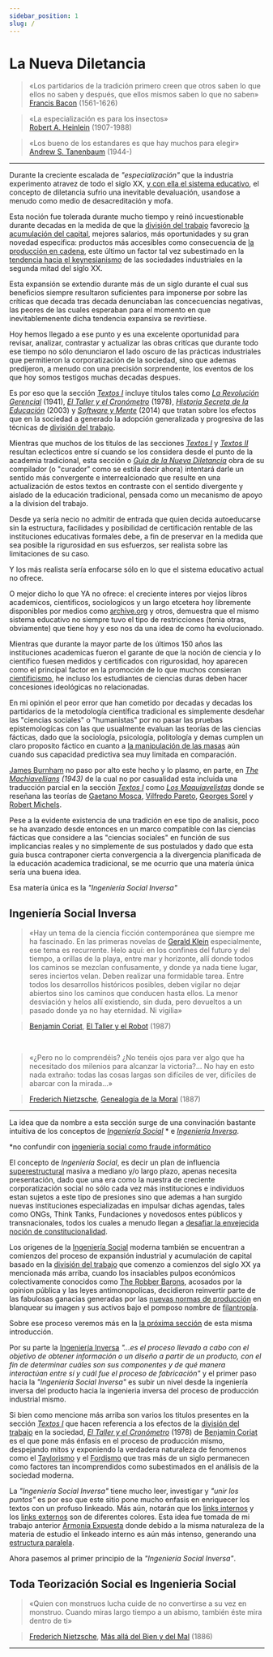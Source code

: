 ```yaml
---
sidebar_position: 1
slug: /
---
```


#  La Nueva Diletancia

>«Los partidarios de la tradición primero creen que otros saben lo que ellos no saben y después, que ellos mismos saben lo que no saben»<br />
>[Francis Bacon](https://es.wikipedia.org/wiki/Francis_Bacon) (1561-1626)

>«La especialización es para los insectos»<br />
>[Robert A. Heinlein](https://es.wikipedia.org/wiki/Robert_A._Heinlein) (1907-1988)

>«Los bueno de los estandares es que hay muchos para elegir»<br />
>[Andrew S. Tanenbaum](https://es.wikipedia.org/wiki/Andrew_S._Tanenbaum) (1944-)

<hr />


Durante la creciente escalada de *"especialización"* que la industria experimento atravez de todo el siglo XX, <span class="lnk">[y con ella el sistema educativo](/textosI/category/historia-secreta-de-la-educación-2003-jt-gatto)</span>, el concepto de diletancia sufrio una inevitable devaluación, usandose a menudo como medio de desacreditación y mofa.


Esta noción fue tolerada durante mucho tiempo y reinó incuestionable durante decadas en la medida de que la [división del trabajo](https://es.wikipedia.org/wiki/Divisi%C3%B3n_del_trabajo) favorecio <span class="lnk">[la acumulación del capital](/textosI/t&c/t&c2#el-oficio-como-obstaculo-a-la-acumulación-del-capital)</span>, mejores salarios, más oportunidades y su gran novedad especifica: productos más accesibles como consecuencia de <span class="lnk">[la producción en cadena](/textosI/t&c/t&c4)</span>, este último un factor tal vez subestimado en la <span class="lnk">[tendencia hacia el keynesianismo](/textosI/t&c/t&c6#keynes-el-new-deal-y-el-estado-plan-la-respuesta-capitalista-a-la-crisis)</span> de las sociedades industriales en la segunda mitad del siglo XX.  



Esta expansión se extendio durante más de un siglo durante el cual sus beneficios siempre resultaron suficientes para imponerse por sobre las críticas que decada tras decada denunciaban las concecuencias negativas, las peores de las cuales esperaban para el momento en que inevitablemenente dicha tendencia expansiva se revirtiese.



Hoy hemos llegado a ese punto y es una excelente oportunidad para revisar, analizar, contrastar y actualizar las obras critícas que durante todo ese tiempo no sólo denunciaron el lado oscuro de las prácticas industriales que permitieron la corporatización de la sociedad, sino que ademas predijeron, a menudo con una precisión sorprendente, los eventos de los que hoy somos testigos muchas decadas despues. 



Es por eso que la sección *<a href="/textosI" class="lnk">Textos I</a>* incluye titulos tales como <em><a href="/textosI/category/la-revolución-gerencial-1941--james-burnham" class="lnk">La Revolución Gerencial</a></em> (1941), <em><a href="/textosI/category/el-taller-y-el-cronometro-1978-benjamin-coriat" class="lnk">El Taller y el Cronómetro</a></em> (1978), <em><a href="/textosI/category/historia-secreta-de-la-educación-2003-jt-gatto" class="lnk">Historia Secreta de la Educación</a></em> (2003) y <em><a href="/textosI/category/software-y-mente-2014--andrei-sorin" class="lnk">Software y Mente</a></em> (2014) que tratan sobre los efectos que en la sociedad a generado la adopción generalizada y progresiva de las técnicas de [división del trabajo](https://es.wikipedia.org/wiki/Divisi%C3%B3n_del_trabajo).



Mientras que muchos de los titulos de las secciones *<a href="/textosI" class="lnk">Textos I</a>* y *<a href="/textosII/guerra" class="lnk">Textos II</a>* resultan eclecticos entre sí cuando se los considera desde el punto de la academia tradicional, esta sección o *<a href="/#" class="lnk">Guia de la Nueva Diletancia</a>* obra de su compilador (o "curador" como se estila decir ahora) intentará darle un sentido más convergente e interrealcionado que resulte en una actualización de estos textos en contraste con el sentido divergente y aislado de la educación tradicional, pensada como un mecanismo de apoyo a la division del trabajo.


Desde ya sería necio no admitir de entrada que quien decida autoeducarse sin la estructura, facilidades y posibilidad de certificación rentable de las instituciones educativas formales debe, a fin de preservar en la medida que sea posible la rigurosidad en sus esfuerzos, ser realista sobre las limitaciones de su caso.


Y los más realista sería enfocarse sólo en lo que el sistema educativo actual no ofrece. 


O mejor dicho lo que YA no ofrece: el creciente interes por viejos libros academicos, cientificos, sociologicos y un largo etcetera hoy libremente disponibles por medios como [archive.org](https://archive.org) y otros, demuestra que el mismo sistema educativo no siempre tuvo el tipo de restricciones (tenia otras, obviamente) que tiene hoy y eso nos da una idea de como ha evolucionado.


Mientras que durante la mayor parte de los últimos 150 años las instituciones academicas fueron el garante de que la noción de ciencia y lo científico fuesen medidos y certificados con rigurosidad, hoy aparecen como el principal factor en la promoción de lo que muchos consieran [cientificismo](https://es.wikipedia.org/wiki/Cientificismo), he incluso los estudiantes de ciencias duras deben hacer concesiones ideológicas no relacionadas.


En mi opinión el peor error que han cometido por decadas y decadas los partidarios de la metodología científica tradicional es simplemente desdeñar las "ciencias sociales" o "humanistas" por no pasar las pruebas epistemologícas con las que usualmente evaluan las teorías de las ciencias fácticas, dado que la sociología, psicología, politología y demas cumplen un claro proposito fáctico en cuanto a <span class="lnk">[la manipulación de las masas](/textosII/Masas#sugestibilidad-y-credulidad-de-las-masas)</span> aún cuando sus capacidad predictiva sea muy limitada en comparación.

<a href="https://es.wikipedia.org/wiki/James_Burnham" target="_blank" rel="noopener noreferrer">James Burnham</a> no paso por alto este hecho y lo plasmo, en parte, en *<a href="https://archive.org/details/in.ernet.dli.2015.247666" target="_blank" rel="noopener noreferrer">The Machiavellians</a> (1943)* de la cual no por casualidad esta incluida una traducción parcial en la sección *<a href="/textosI" class="lnk">Textos I</a>* como *<span class="lnk">[Los Maquiavelistas](/textosI/category/los-maquiavelistas-1943--james-burnham)</span>* donde se reseñana las teorías de <a href="https://es.wikipedia.org/wiki/Gaetano_Mosca" target="_blank" rel="noopener noreferrer">Gaetano Mosca</a>, <a href="https://es.wikipedia.org/wiki/Vilfredo_Pareto" target="_blank" rel="noopener noreferrer">Vilfredo Pareto</a>, <a href="https://es.wikipedia.org/wiki/Georges_Sorel" target="_blank" rel="noopener noreferrer">Georges Sorel</a> y <a href="https://es.wikipedia.org/wiki/Robert_Michels" target="_blank" rel="noopener noreferrer">Robert Michels</a>.


Pese a la evidente existencia de una tradición en ese tipo de analisis, poco se ha avanzado desde entonces en un marco compatible con las ciencias fácticas que considere a las "ciencias sociales" en función de sus implicancias reales y no simplemente de sus postulados y dado que esta guía busca contraponer cierta convergencia a la divergencia planificada de la educación academica tradicional, se me ocurrio que una matería única sería una buena idea.


Esa matería única es la *"Ingeniería Social Inversa"* 


 ## Ingeniería Social Inversa

>«Hay un tema de la ciencia ficción contemporánea que siempre me ha fascinado. En las primeras novelas de [Gerald Klein](https://en.wikipedia.org/wiki/G%C3%A9rard_Klein) especialmente, ese tema es recurrente.
Helo aquí: en los confines del futuro y del tiempo, a orillas de la playa, entre
mar y horizonte, allí donde todos los caminos se mezclan confusamente, y
donde ya nada tiene lugar, seres inciertos velan. Deben realizar una formidable
tarea. Entre todos los desarrollos históricos posibles, deben vigilar no dejar abiertos sino los caminos que conducen hasta ellos. La menor desviación y helos allí
existiendo, sin duda, pero devueltos a un pasado donde ya no hay eternidad. Ni
vigilia»



>[Benjamin Coriat](https://www.sigloxxieditores.com/autor/benjamin-coriat/), [El Taller y el Robot](/) (1987)

<br />



>«¿Pero no lo comprendéis? ¿No tenéis ojos para ver
algo que ha necesitado dos milenios para alcanzar la victoria?... No hay en esto nada extraño: todas las cosas
largas son difíciles de ver, difíciles de abarcar con la
mirada...»

><a href="https://es.wikipedia.org/wiki/Friedrich_Nietzsche" target="_blank" rel="noopener noreferrer">Frederich Nietzsche</a>, [Genealogía de la Moral](https://archive.org/details/la-genealogia-de-la-moral-by-friedrich-nietzsche) (1887)

<hr />


La idea que da nombre a esta sección surge de una convinación bastante intuitiva de los conceptos de *[Ingeniería Social](https://es.wikipedia.org/wiki/Ingenier%C3%ADa_social_(ciencia_pol%C3%ADtica))* * e *[Ingeniería Inversa](https://es.wikipedia.org/wiki/Ingenier%C3%ADa_inversa)*.

<div class="md_footnote_size">
*no confundir con <a href="https://es.wikipedia.org/wiki/Ingenier%C3%ADa_social_(seguridad_inform%C3%A1tica)" target="_blank">ingeniería social como fraude informático</a>
</div>

El concepto de *Ingeniería Social*, es decir un plan de influencia [superestructural](https://es.wikipedia.org/wiki/Infraestructura_y_superestructura) masiva a mediano y/o largo plazo, apenas necesita presentación, dado que una era como la nuestra de creciente corporatización social no sólo cada vez más instituciones e individuos estan sujetos a este tipo de presiones sino que ademas a han surgido nuevas instituciones especializadas en impulsar dichas agendas, tales como ONGs, Think Tanks, Fundaciones y novedosos entes públicos y transnacionales, todos los cuales a menudo llegan a <span class="lnk">[desafiar la envejecida noción de constitucionalidad](/textosII/paralela#2-los-valores-constitucionales-violados-por-normas-inferiores)</span>.



Los origenes de la [Ingeniería Social](https://es.wikipedia.org/wiki/Ingenier%C3%ADa_social_(ciencia_pol%C3%ADtica)) moderna también se encuentran a comienzos del proceso de expansión industrial y acumulación de capital basado en la [división del trabajo](https://es.wikipedia.org/wiki/Divisi%C3%B3n_del_trabajo) que comenzo a comienzos del siglo XX ya mencionada más arriba, cuando los insaciables pulpos económicos colectivamente conocidos como [The Robber Barons](https://es.wikipedia.org/wiki/Barones_ladrones), acosados por la opinion pública y las leyes antimonopolicas, decidieron reinvertir parte de las fabulosas ganacias generadas por las <span class="lnk">[nuevas normas de producción](/textosI/t&c/t&c4#nuevas-normas-de-producción)</span> en blanquear su imagen y sus activos bajo el pomposo nombre de [filantropía](https://en.wikipedia.org/wiki/Philanthropy#Differences_between_traditional_and_new_philanthropy).





Sobre ese proceso veremos más en la <span class="lnk">[la próxima sección](#toda-teorización-social-es-ingenieria-social)</span> de esta misma introducción.



Por su parte la [Ingeniería Inversa](https://es.wikipedia.org/wiki/Ingenier%C3%ADa_inversa) *"...es el proceso llevado a cabo con el objetivo de obtener información o un diseño a partir de un producto, con el fin de determinar cuáles son sus componentes y de qué manera interactúan entre sí y cuál fue el proceso de fabricación"* y el primer paso hacia la *"Ingeniería Social Inversa"* es subir un nivel desde la ingeniería inversa del producto hacia la ingenieria inversa del proceso de producción industrial mismo.


Si bien como mencione más arriba son varios los titulos presentes en la sección *<a href="/textosI" class="lnk">Textos I</a>* que hacen referencia a los efectos de la [división del trabajo](https://es.wikipedia.org/wiki/Divisi%C3%B3n_del_trabajo) en la sociedad, <em><a href="/textosI/category/el-taller-y-el-cronometro-1978-benjamin-coriat" class="lnk">El Taller y el Cronómetro</a></em> (1978) de [Benjamin Coriat](https://www.sigloxxieditores.com/autor/benjamin-coriat/) es el que pone más énfasis en el proceso de producción mismo, despejando mitos y exponiendo la verdadera naturaleza de fenomenos como el [Taylorismo](https://es.wikipedia.org/wiki/Taylorismo) y el [Fordismo](https://es.wikipedia.org/wiki/Fordismo) que tras más de un siglo permanecen como factores tan incomprendidos como subestimados en el análisis de la sociedad moderna.


La *"Ingeniería Social Inversa"* tiene mucho leer, investigar y *"unir los puntos"* es por eso que este sitio pone mucho enfasis en enriquecer los textos con un profuso linkeado. Más aún, notarán que los <a href="/" class="lnk">links internos</a> y los [links externos](https://es.wikipedia.org/wiki/Divisi%C3%B3n_del_trabajo) son de diferentes colores. Esta idea fue tomada de mi trabajo anterior [Armonia Expuesta](https://armonia-expuesta.netlify.app/) donde debido a la misma naturaleza de la materia de estudio el linkeado interno es aún más intenso, generando una [estructura paralela](https://armonia-expuesta.netlify.app/#la-estructura-paralela).


Ahora pasemos al primer principio de la *"Ingeniería Social Inversa"*.



## Toda Teorización Social es Ingenieria Social


>«Quien con monstruos lucha cuide de no convertirse a su vez en monstruo. Cuando miras largo tiempo a un abismo, también éste mira dentro de ti»

><a href="https://es.wikipedia.org/wiki/Friedrich_Nietzsche" target="_blank" rel="noopener noreferrer">Frederich Nietzsche</a>, [Más allá del Bien y del Mal](https://archive.org/details/friedrich-nietzsche-mas-alla-del-bien-y-del-mal-1997-alianza) (1886)

<hr />